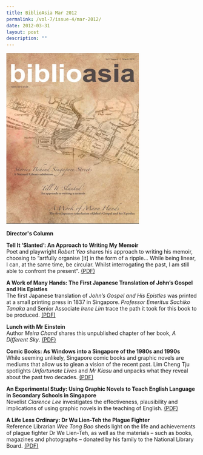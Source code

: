 ```yaml
---
title: BiblioAsia Mar 2012
permalink: /vol-7/issue-4/mar-2012/
date: 2012-03-31
layout: post
description: ""
---
```

<img style="width: 350px; height: 450px;" src="/images/vol-7-issue-4/A1.JPG">

<a style="text-decoration: none; font-weight: bold;" href="/vol-7/issue-4/mar-2012/director-column/">Director's Column</a>

<a style="text-decoration: none; font-weight: bold;" href="/vol-7/issue-4/mar-2012/slanted-writing-memoir/">Tell It ‘Slanted’: An Approach to Writing My Memoir</a><br>
Poet and playwright *Robert Yeo* shares his approach to writing his memoir, choosing to “artfully organise [it] in the form of a ripple… While being linear, I can, at the same time, be circular. Whilst interrogating the past, I am still able to confront the present”. [(PDF)](/files/pdf/vol-7/issue-4/v7-issue4_WritingMemoir.pdf)
 
<a style="text-decoration: none; font-weight: bold;" href="/vol-7/issue-4/mar-2012/japanese-translation-gospel/">A Work of Many Hands: The First Japanese Translation of John’s Gospel and His Epistles</a><br>
The first Japanese translation of *John’s Gospel and His Epistles* was printed at a small printing press in 1837 in Singapore. *Professor Emeritus Sachiko Tanaka* and Senior Associate *Irene Lim* trace the path it took for this book to be produced. [(PDF)](/files/pdf/vol-7/issue-4/v7-issue4_JohnGospelEpistles.pdf)

<a style="text-decoration: none; font-weight: bold;" href="/vol-7/issue-4/mar-2012/einstein-lunch/">Lunch with Mr Einstein</a><br>Author *Meira Chand* shares this unpublished chapter of her book, *A Different Sky*. [(PDF)](/files/pdf/vol-7/issue-4/v7-issue4_EinsteinLunch.pdf)

<a style="text-decoration: none; font-weight: bold;" href="/vol-7/issue-4/mar-2012/einstein-lunch/">Comic Books: As Windows into a Singapore of the 1980s and 1990s</a><br>While seeming unlikely, Singapore comic books and graphic novels are mediums that allow us to glean a vision of the recent past. Lim Cheng Tju spotlights *Unfortunate Lives* and *Mr Kiasu* and unpacks what they reveal about the past two decades. [(PDF)](/files/pdf/vol-7/issue-4/v7-issue4_ComicBooks.pdf)

<a style="text-decoration: none; font-weight: bold;" href="/vol-7/issue-4/mar-2012/graphic-novel-english-language/">An Experimental Study: Using Graphic Novels to Teach English Language in Secondary Schools in Singapore</a><br>
Novelist *Clarence Lee* investigates the effectiveness, plausibility and implications of using graphic novels in the teaching of English.  [(PDF)](/files/pdf/vol-7/issue-4/v7-issue4_GraphicNovels.pdf)

<a style="text-decoration: none; font-weight: bold;" href="/vol-7/issue-4/mar-2012/wu-plague-fighter/">A Life Less Ordinary: Dr Wu Lien-Teh the Plague Fighter
</a><br>
Reference Librarian *Wee Tong Bao* sheds light on the life and achievements of plague fighter Dr We Lien-Teh, as well as the materials – such as books, magazines and photographs – donated by his family to the National Library Board. [(PDF)](/files/pdf/vol-7/issue-4/v7-issue4_WuLienTeh.pdf)